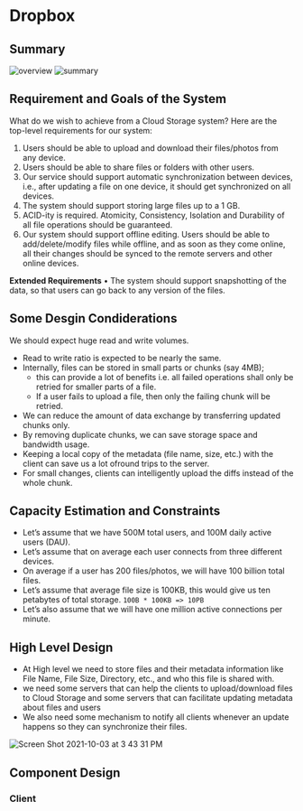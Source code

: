 # Dropbox

## Summary
![overview](../img/dropbox-overview.png)
![summary](../img/dropbox-detail.png)

## Requirement and Goals of the System

What do we wish to achieve from a Cloud Storage system? Here are the top-level requirements for our
system:
1. Users should be able to upload and download their files/photos from any device.
2. Users should be able to share files or folders with other users.
3. Our service should support automatic synchronization between devices, i.e., after updating a file
on one device, it should get synchronized on all devices.
4. The system should support storing large files up to a 1 GB.
5. ACID-ity is required. Atomicity, Consistency, Isolation and Durability of all file operations
should be guaranteed.
6. Our system should support offline editing. Users should be able to add/delete/modify files while
offline, and as soon as they come online, all their changes should be synced to the remote
servers and other online devices.

**Extended Requirements**
• The system should support snapshotting of the data, so that users can go back to any version of
the files.

## Some Desgin Condiderations

We should expect huge read and write volumes.
- Read to write ratio is expected to be nearly the same.
- Internally, files can be stored in small parts or chunks (say 4MB); 
  - this can provide a lot of benefits i.e. all failed operations shall only be retried for smaller parts of a file. 
  - If a user fails to upload a file, then only the failing chunk will be retried.
- We can reduce the amount of data exchange by transferring updated chunks only.
- By removing duplicate chunks, we can save storage space and bandwidth usage.
- Keeping a local copy of the metadata (file name, size, etc.) with the client can save us a lot ofround trips to the server.
- For small changes, clients can intelligently upload the diffs instead of the whole chunk. 

## Capacity Estimation and Constraints
- Let’s assume that we have 500M total users, and 100M daily active users (DAU).
- Let’s assume that on average each user connects from three different devices.
- On average if a user has 200 files/photos, we will have 100 billion total files.
- Let’s assume that average file size is 100KB, this would give us ten petabytes of total storage. `100B * 100KB => 10PB`
- Let’s also assume that we will have one million active connections per minute. 

## High Level Design

- At High level we need to store files and their metadata information like File Name, File Size, Directory, etc., and who this file is shared with.
- we need some servers that can help the clients to upload/download files to Cloud Storage and some servers that can facilitate updating metadata about files and users
- We also need some mechanism to notify all clients whenever an update happens so they can synchronize their files.

![Screen Shot 2021-10-03 at 3 43 31 PM](https://user-images.githubusercontent.com/1195878/135753150-3919e6b4-a2f0-438a-83ea-04748f737cf4.png)

## Component Design

### Client


